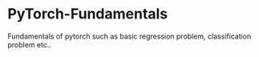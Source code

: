 # PyTorch-Fundamentals
Fundamentals of pytorch such as basic regression problem, classification problem etc..
